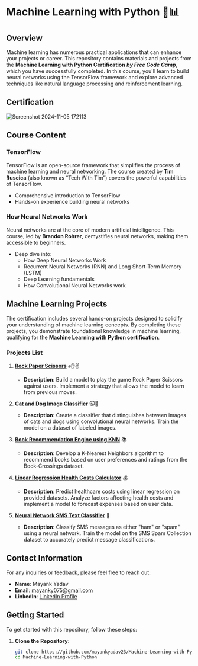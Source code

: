 # Machine Learning with Python 🤖📊

## Overview
Machine learning has numerous practical applications that can enhance your projects or career. This repository contains materials and projects from the **Machine Learning with Python Certification** ***by Free Code Camp***, which you have successfully completed. In this course, you'll learn to build neural networks using the TensorFlow framework and explore advanced techniques like natural language processing and reinforcement learning.

## Certification
![Screenshot 2024-11-05 172113](https://github.com/user-attachments/assets/578ccf98-fbf5-4c87-9715-a251b774562e)

## Course Content

### TensorFlow
TensorFlow is an open-source framework that simplifies the process of machine learning and neural networking. The course created by **Tim Ruscica** (also known as “Tech With Tim”) covers the powerful capabilities of TensorFlow. 

- Comprehensive introduction to TensorFlow
- Hands-on experience building neural networks

### How Neural Networks Work
Neural networks are at the core of modern artificial intelligence. This course, led by **Brandon Rohrer**, demystifies neural networks, making them accessible to beginners. 

- Deep dive into:
  - How Deep Neural Networks Work
  - Recurrent Neural Networks (RNN) and Long Short-Term Memory (LSTM)
  - Deep Learning fundamentals
  - How Convolutional Neural Networks work

## Machine Learning Projects
The certification includes several hands-on projects designed to solidify your understanding of machine learning concepts. By completing these projects, you demonstrate foundational knowledge in machine learning, qualifying for the **Machine Learning with Python certification**.

### Projects List
1. **[Rock Paper Scissors](https://github.com/mayankyadav23/Machine-Learning-with-Python/tree/main/Rock%20Paper%20Scissors)** ✊✋✌️
   - **Description**: Build a model to play the game Rock Paper Scissors against users. Implement a strategy that allows the model to learn from previous moves.

2. **[Cat and Dog Image Classifier](https://github.com/mayankyadav23/Machine-Learning-with-Python/tree/main/Cat%20and%20Dog%20Image%20Classifier)** 🐱🐶
   - **Description**: Create a classifier that distinguishes between images of cats and dogs using convolutional neural networks. Train the model on a dataset of labeled images.

3. **[Book Recommendation Engine using KNN](https://github.com/mayankyadav23/Machine-Learning-with-Python/tree/main/Book%20Recommendation%20Engine%20using%20KNN)** 📚
   - **Description**: Develop a K-Nearest Neighbors algorithm to recommend books based on user preferences and ratings from the Book-Crossings dataset.

4. **[Linear Regression Health Costs Calculator](https://github.com/mayankyadav23/Machine-Learning-with-Python/tree/main/Linear%20Regression%20Health%20Costs%20Calculator)** 💰
   - **Description**: Predict healthcare costs using linear regression on provided datasets. Analyze factors affecting health costs and implement a model to forecast expenses based on user data.

5. **[Neural Network SMS Text Classifier](https://github.com/mayankyadav23/Machine-Learning-with-Python/tree/main/Neural%20Network%20SMS%20Text%20Classifier)** 📱
   - **Description**: Classify SMS messages as either "ham" or "spam" using a neural network. Train the model on the SMS Spam Collection dataset to accurately predict message classifications.

## Contact Information
For any inquiries or feedback, please feel free to reach out:

- **Name**: Mayank Yadav
- **Email**: [mayanky075@gmail.com](mailto:mayanky075@gmail.com)
- **LinkedIn**: [LinkedIn Profile](https://www.linkedin.com/in/mayankyadv/)

## Getting Started
To get started with this repository, follow these steps:

1. **Clone the Repository**:
   ```bash
   git clone https://github.com/mayankyadav23/Machine-Learning-with-Python.git
   cd Machine-Learning-with-Python
